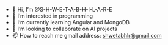 - 👋 Hi, I’m @S-H-W-E-T-A-B-H-I-L-A-R-E
- 👀 I’m interested in programming
- 🌱 I’m currently learning Angular and MongoDB
- 💞️ I’m looking to collaborate on AI projects
- 📫 How to reach me gmail address: shwetabhlr@gmail.com

<!---
S-H-W-E-T-A-B-H-I-L-A-R-E/S-H-W-E-T-A-B-H-I-L-A-R-E is a ✨ special ✨ repository because its `README.md` (this file) appears on your GitHub profile.
You can click the Preview link to take a look at your changes.
--->
